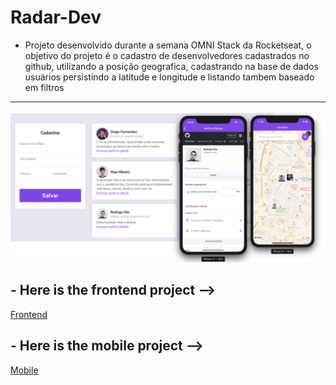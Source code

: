 # Radar-Dev

* Projeto desenvolvido durante a semana OMNI Stack da Rocketseat, o objetivo do projeto é o cadastro de desenvolvedores cadastrados no github, utilizando a posição geografica, cadastrando na base de dados usuários persistindo a latitude e longitude e listando tambem baseado em filtros

-------------------------------------------------------

<img alt="" src="https://github.com/lcassiol/nodejs-radar-dev/blob/master/src/assets/tudo.png?raw=true"/>


## - Here is the frontend project -->

[Frontend](https://github.com/lcassiol/reactjs-radar-dev)

## - Here is the mobile project -->

[Mobile](https://github.com/lcassiol/RN-radar-dev)

